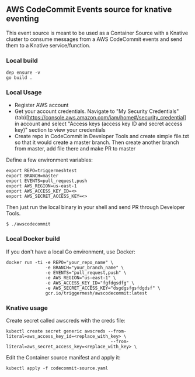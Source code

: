 ## AWS CodeCommit Events source for knative eventing

This event source is meant to be used as a Container Source with a Knative cluster to consume messages from a AWS CodeCommit events and send them to a Knative service/function.

### Local build

```
dep ensure -v
go build .
```

### Local Usage

- Register AWS account
- Get your account credentials. Navigate to "My Security Credentials" (tab)[https://console.aws.amazon.com/iam/home#/security_credential] in account and select "Access keys (access key ID and secret access key)" section to view your credentials
- Create repo in CodeCommit in Developer Tools and create simple file.txt so that it would create a master branch. Then create another branch from master, add file there and make PR to master

Define a few environment variables:

```
export REPO=triggermeshtest
export BRANCH=master
export EVENTS=pull_request,push
export AWS_REGION=us-east-1
export AWS_ACCESS_KEY_ID=<>
export AWS_SECRET_ACCESS_KEY=<>
```

Then just run the local binary in your shell and send PR through Developer Tools.

```
$ ./awscodecommit
```

### Local Docker build

If you don't have a local Go environment, use Docker:

```
docker run -ti -e REPO="your_repo_name" \
               -e BRANCH="your_branch_name" \
               -e EVENTS="pull_request,push" \
               -e AWS_REGION="us-east-1" \
               -e AWS_ACCESS_KEY_ID="fgfdgsdfg" \
               -e AWS_SECRET_ACCESS_KEY="dsgdgsfgsfdgdsf" \
               gcr.io/triggermesh/awscodecommit:latest
```

### Knative usage

Create secret called awscreds with the creds file:

```
kubectl create secret generic awscreds --from-literal=aws_access_key_id=<replace_with_key> \
                                        --from-literal=aws_secret_access_key=<replace_with_key> \
```

Edit the Container source manifest and apply it:

```
kubectl apply -f codecommit-source.yaml
```
